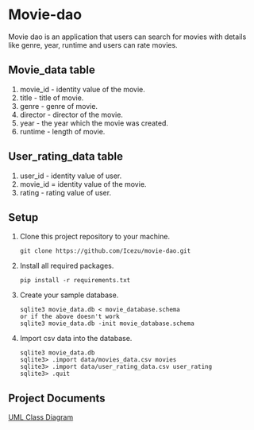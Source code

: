 ﻿# Movie-dao
Movie dao is an application that users can search for movies with details like genre, year, runtime and users can rate movies.

## Movie_data table

1. movie_id - identity value of the movie.
2. title - title of movie.
3. genre - genre of movie.
4. director - director of the movie.
5. year - the year which the movie was created.
6. runtime - length of movie.

## User_rating_data table

1. user_id - identity value of user.
2. movie_id = identity value of the movie.
3. rating - rating value of user.

## Setup

1. Clone this project repository to your machine.

    ``` 
    git clone https://github.com/Icezu/movie-dao.git
    ```

2. Install all required packages.

    ```
    pip install -r requirements.txt
    ```

3. Create your sample database.

    ```
    sqlite3 movie_data.db < movie_database.schema
    or if the above doesn't work
    sqlite3 movie_data.db -init movie_database.schema
    ```

4. Import csv data into the database.

    ```
    sqlite3 movie_data.db
    sqlite3> .import data/movies_data.csv movies
    sqlite3> .import data/user_rating_data.csv user_rating
    sqlite3> .quit
    ```

## Project Documents

[UML Class Diagram](https://github.com/Icezu/movie-dao/wiki/UML-diagram)

